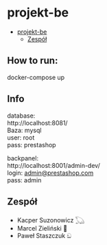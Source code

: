 # projekt-be

- [projekt-be](#projekt-be)
  - [Zespół](#zespół)
## How to run:  
docker-compose up  
 
## Info  
database:  
http://localhost:8081/  
Baza: mysql  
user: root  
pass: prestashop  
  
backpanel:  
http://localhost:8001/admin-dev/  
login: admin@prestashop.com  
pass: admin  

## Zespół

- Kacper Suzonowicz 𓆏
- Marcel Zieliński 🍝
- Paweł Staszczuk ඞ
